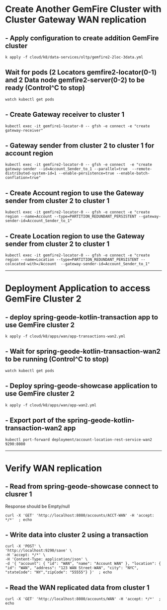 # Create Another GemFire Cluster with Cluster Gateway WAN replication

## - Apply configuration to create addition GemFire cluster

```shell
k apply -f cloud/k8/data-services/oltp/gemfire2-2loc-3data.yml
```


## Wait for pods (2 Locators gemfire2-locator(0-1) and 2 Data node gemfire2-server(0-2) to be ready  (Control^C to stop)

```shell
watch kubectl get pods
```

## - Create Gateway receiver to cluster 1 

```shell
kubectl exec -it gemfire1-locator-0 -- gfsh -e connect -e "create gateway-receiver"
```

## - Gateway sender from cluster 2 to cluster 1 for account region

```shell
kubectl exec -it gemfire2-locator-0 -- gfsh -e connect  -e "create gateway-sender --id=Account_Sender_to_1 --parallel=true  --remote-distributed-system-id=1 --enable-persistence=true --enable-batch-conflation=true"
```

## - Create Account region to use the Gateway sender from cluster 2 to cluster 1

```shell
kubectl exec -it gemfire2-locator-0 -- gfsh -e connect -e "create region --name=Account --type=PARTITION_REDUNDANT_PERSISTENT --gateway-sender-id=Account_Sender_to_1"
```

## - Create Location region to use the Gateway sender from cluster 2 to cluster 1

```shell
kubectl exec -it gemfire2-locator-0 -- gfsh -e connect -e "create region --name=Location --type=PARTITION_REDUNDANT_PERSISTENT --colocated-with=/Account  --gateway-sender-id=Account_Sender_to_1"
```


----------------------------------------------------------
# Deployment Application to access GemFire Cluster 2

## - deploy spring-geode-kotlin-transaction app to use GemFire cluster 2

```shell
k apply -f cloud/k8/apps/wan/app-transactions-wan2.yml
```

## - Wait for spring-geode-kotlin-transaction-wan2 to be running  (Control^C to stop)

```shell
watch kubectl get pods
```

## - Deploy spring-geode-showcase application to use GemFire cluster 2

```shell
k apply -f cloud/k8/apps/wan/app-wan2.yml
```

## - Export port of the spring-geode-kotlin-transaction-wan2 app

```shell
kubectl port-forward deployment/account-location-rest-service-wan2 9290:8080
```


----------------------------------------------------------
# Verify WAN replication

## - Read from spring-geode-showcase connect to clusrer 1
Response should be Empty/null

```shell
curl -X 'GET' 'http://localhost:8080/accounts/ACCT-WAN' -H 'accept: */*'  ; echo
```


## - Write data into cluster 2 using a transaction

```shell
curl -X 'POST' \
'http://localhost:9290/save' \
-H 'accept: */*' \
-H 'Content-Type: application/json' \
-d '{ "account": { "id": "WAN", "name": "Account WAN" }, "location": { "id": "WAN", "address": "123 WAN Street-WAN", "city": "NYC", "stateCode": "NY","zipCode": "55555"} }'  ; echo
```

## - Read the WAN replicated data from cluster 1

```shell
curl -X 'GET' 'http://localhost:8080/accounts/WAN' -H 'accept: */*'  ; echo
```

